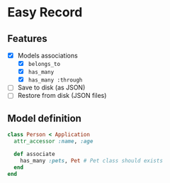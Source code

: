 # Easy Record

## Features
- [x] Models associations
  - [x] `belongs_to`
  - [x] `has_many`
  - [x] `has_many :through`
- [ ] Save to disk (as JSON)
- [ ] Restore from disk (JSON files)

## Model definition
```ruby
class Person < Application
  attr_accessor :name, :age

  def associate
    has_many :pets, Pet # Pet class should exists
  end
end
```
